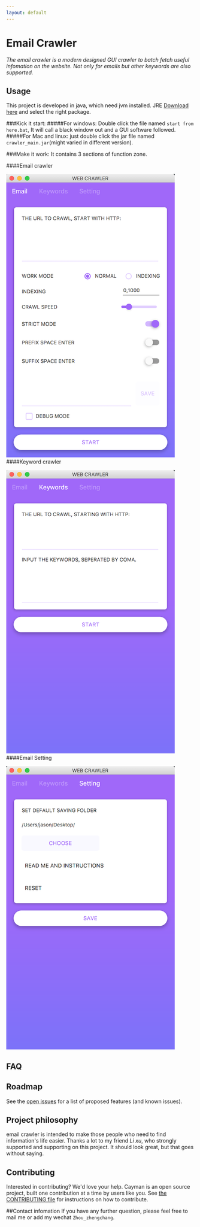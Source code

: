 ```yaml
---
layout: default
---
```

# Email Crawler

*The email crawler is a modern designed GUI crawler to batch fetch useful infomation on the website. Not only for emails but other keywords are also supported.*

## Usage

This project is developed in java, which need jvm installed. JRE [Download here](https://www.java.com/en/download/manual.jsp) and select the right package.

###Kick it start:
#####For windows:
Double click the file named `start from here.bat`, It will call a black window out and a GUI software followed.
#####For Mac and linux:
just double click the jar file named `crawler_main.jar`(might varied in different version).

###Make it work:
 It contains 3 sections of function zone.

####Email crawler
 
 ![MacDown Screenshot](./ScreenShots/preview1.png)
####Keyword crawler 
 
 ![MacDown Screenshot](./ScreenShots/preview2.png)
####Email Setting
 
 ![MacDown Screenshot](./ScreenShots/preview3.png)

## FAQ

## Roadmap

See the [open issues](https://github.com/pages-themes/cayman/issues) for a list of proposed features (and known issues).

## Project philosophy

email crawler is intended to make those people who need to find information's life easier. Thanks a lot to my friend *Li xu*, who strongly supported and supporting on this project. It should look great, but that goes without saying.

## Contributing

Interested in contributing? We'd love your help. Cayman is an open source project, built one contribution at a time by users like you. See [the CONTRIBUTING file](CONTRIBUTING.md) for instructions on how to contribute.

##Contact infomation
If you have any further question, please feel free to mail me or add my wechat `Zhou_zhengchang`.
